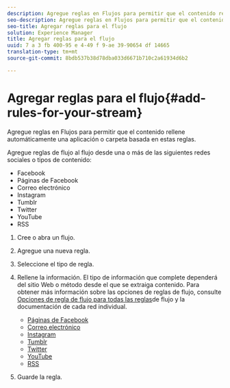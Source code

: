 ```yaml
---
description: Agregue reglas en Flujos para permitir que el contenido rellene automáticamente una aplicación o carpeta basada en estas reglas.
seo-description: Agregue reglas en Flujos para permitir que el contenido rellene automáticamente una aplicación o carpeta basada en estas reglas.
seo-title: Agregar reglas para el flujo
solution: Experience Manager
title: Agregar reglas para el flujo
uuid: 7 a 3 fb 400-95 e 4-49 f 9-ae 39-90654 df 14665
translation-type: tm+mt
source-git-commit: 8bdb537b38d78dba033d6671b710c2a61934d6b2

---
```



# Agregar reglas para el flujo{#add-rules-for-your-stream}

Agregue reglas en Flujos para permitir que el contenido rellene automáticamente una aplicación o carpeta basada en estas reglas.

Agregue reglas de flujo al flujo desde una o más de las siguientes redes sociales o tipos de contenido:

* Facebook
* Páginas de Facebook
* Correo electrónico
* Instagram
* Tumblr
* Twitter
* YouTube
* RSS

1. Cree o abra un flujo.
1. Agregue una nueva regla.
1. Seleccione el tipo de regla.
1. Rellene la información. El tipo de información que complete dependerá del sitio Web o método desde el que se extraiga contenido. Para obtener más información sobre las opciones de reglas de flujo, consulte [Opciones de regla de flujo para todas las reglas](../c-streams/c-stream-rule-options-for-all-stream-rules.md#c_stream_rule_options_for_all_stream_rules)de flujo y la documentación de cada red individual.

   * [Páginas de Facebook](../c-streams/c-facebook-page-rules.md#c_facebook_page_rules)
   * [Correo electrónico](../c-streams/c-email-rules.md#c_email_rules)
   * [Instagram](../c-streams/c-instagram-rules.md#c_instagram_rules)
   * [Tumblr](../c-streams/c-tumblr-rules.md#c_tumblr_rules)
   * [Twitter](../c-streams/c-twitter-rules.md#c_twitter_rules)
   * [YouTube](../c-streams/c-youtube-rules/c-youtube-rules.md#c_youtube_rules)
   * [RSS](../c-streams/c-rss-rules-streams.md#c_rss_rules_streams)

1. Guarde la regla.
